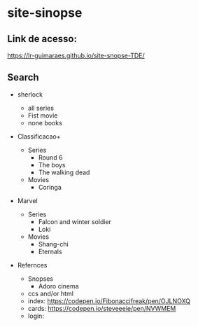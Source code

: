 # site-sinopse

## Link de acesso:
https://lr-guimaraes.github.io/site-snopse-TDE/

## Search

- sherlock
    - all series
    - Fist movie
    - none books
- Classificacao+
    - Series
      - Round 6
      - The boys
      - The walking dead
    - Movies
      - Coringa
- Marvel
    - Series
      - Falcon and winter soldier
      - Loki
    -  Movies
       -  Shang-chi
       -  Eternals

- Refernces
  - Snopses
    - Adoro cinema
  - ccs and/or html
  - index: https://codepen.io/Fibonaccifreak/pen/OJLNOXQ
  - cards: https://codepen.io/steveeeie/pen/NVWMEM
  - login: 
